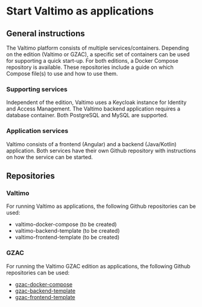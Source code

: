 # Start Valtimo as applications

## General instructions
The Valtimo platform consists of multiple services/containers. Depending on the edition (Valtimo or GZAC), a specific set of containers can be used for supporting a quick start-up.
For both editions, a Docker Compose repository is available. These repositories include a guide on which Compose file(s) to use and how to use them.

### Supporting services
Independent of the edition, Valtimo uses a Keycloak instance for Identity and Access Management. 
The Valtimo backend application requires a database container. Both PostgreSQL and MySQL are supported. 

### Application services
Valtimo consists of a frontend (Angular) and a backend (Java/Kotlin) application. Both services have their own Github repository with instructions on how the service can be started.

## Repositories

### Valtimo
For running Valtimo as applications, the following Github repositories can be used:
* valtimo-docker-compose (to be created)
* valtimo-backend-template (to be created)
* valtimo-frontend-template (to be created)

### GZAC
For running the Valtimo GZAC edition as applications, the following Github repositories can be used:
* [gzac-docker-compose](https://github.com/generiekzaakafhandelcomponent/gzac-docker-compose)
* [gzac-backend-template](https://github.com/generiekzaakafhandelcomponent/gzac-backend-template)
* [gzac-frontend-template](https://github.com/generiekzaakafhandelcomponent/gzac-frontend-template)
